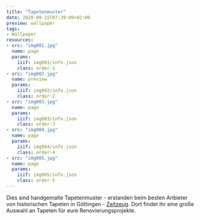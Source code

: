 ```yaml
---
title: "Tapetenmuster"
date: 2020-09-15T07:39:09+02:00
preview: wallpaper
tags:
- Wallpaper
resources:
- src: "img001.jpg"
  name: page
  params:
    iiif: img001/info.json
    class: order-1
- src: "img002.jpg"
  name: preview
  params:
    iiif: img002/info.json
    class: order-2
- src: "img003.jpg"
  name: page
  params:
    iiif: img003/info.json
    class: order-3
- src: "img004.jpg"
  name: page
  params:
    iiif: img004/info.json
    class: order-4
- src: "img005.jpg"
  name: page
  params:
    iiif: img005/info.json
    class: order-5
---
```

Dies sind handgemalte Tapetenmuster - erstanden beim besten Anbieter von historischen Tapeten in Göttingen - [Zeitzeug](http://zeitzeug.de/). Dort findet ihr eine große Auswahl an Tapeten für eure Renovierungsprojekte.

